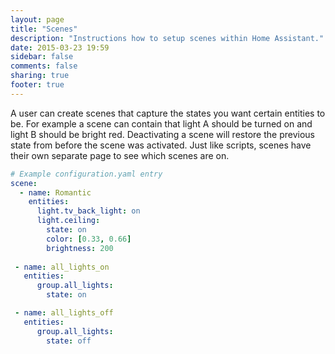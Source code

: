 ```yaml
---
layout: page
title: "Scenes"
description: "Instructions how to setup scenes within Home Assistant."
date: 2015-03-23 19:59
sidebar: false
comments: false
sharing: true
footer: true
---
```


A user can create scenes that capture the states you want certain entities to be. For example a scene can contain that light A should be turned on and light B should be bright red. Deactivating a scene will restore the previous state from before the scene was activated. Just like scripts, scenes have their own separate page to see which scenes are on.

```yaml
# Example configuration.yaml entry
scene:
  - name: Romantic
    entities:
      light.tv_back_light: on
      light.ceiling:
        state: on
        color: [0.33, 0.66]
        brightness: 200
       
 - name: all_lights_on
   entities:
      group.all_lights:
        state: on

 - name: all_lights_off
   entities:
      group.all_lights:
        state: off

```
